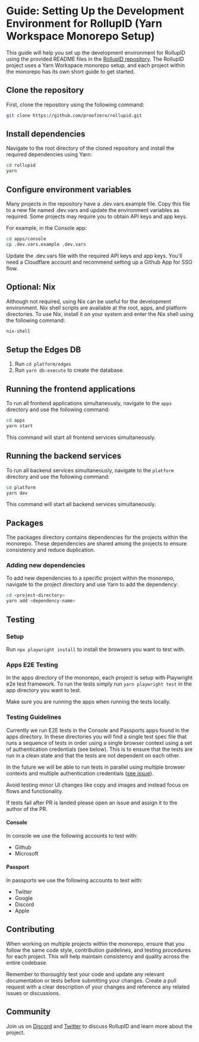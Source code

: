 # Guide: Setting Up the Development Environment for RollupID (Yarn Workspace Monorepo Setup)

This guide will help you set up the development environment for RollupID using the provided README files in the [RollupID repository](https://github.com/proofzero/rollupid). The RollupID project uses a Yarn Workspace monorepo setup, and each project within the monorepo has its own short guide to get started.

## Clone the repository

First, clone the repository using the following command:

```bash
git clone https://github.com/proofzero/rollupid.git
```

## Install dependencies

Navigate to the root directory of the cloned repository and install the required dependencies using Yarn:

```bash
cd rollupid
yarn
```

## Configure environment variables

Many projects in the repository have a .dev.vars.example file. Copy this file to a new file named .dev.vars and update the environment variables as required. Some projects may require you to obtain API keys and app keys.

For example, in the Console app:

```bash
cd apps/console
cp .dev.vars.example .dev.vars
```

Update the .dev.vars file with the required API keys and app keys. You'll need a Cloudflare account and recommend setting up a Github App for SSO flow.

## Optional: Nix

Although not required, using Nix can be useful for the development environment. Nix shell scripts are available at the root, apps, and platform directories. To use Nix, install it on your system and enter the Nix shell using the following command:

```bash
nix-shell
```

## Setup the Edges DB

1. Run `cd platform/edges`
2. Run `yarn db:execute` to create the database.

## Running the frontend applications

To run all frontend applications simultaneously, navigate to the `apps` directory and use the following command:

```bash
cd apps
yarn start
```

This command will start all frontend services simultaneously.

## Running the backend services

To run all backend services simultaneously, navigate to the `platform` directory and use the following command:

```bash
cd platform
yarn dev
```

This command will start all backend services simultaneously.

## Packages

The packages directory contains dependencies for the projects within the monorepo. These dependencies are shared among the projects to ensure consistency and reduce duplication.

### Adding new dependencies

To add new dependencies to a specific project within the monorepo, navigate to the project directory and use Yarn to add the dependency:

```bash
cd <project-directory>
yarn add <dependency-name>
```

## Testing

### Setup

Run `npx playwright install` to install the browsers you want to test with.

### Apps E2E Testing

In the apps directory of the monorepo, each project is setup with Playwright e2e test framework. To run the tests simply run `yarn playwright test` in the app directory you want to test.

Make sure you are running the apps when running the tests locally.

### Testing Guidelines

Currently we run E2E tests in the Console and Passports apps found in the apps directory. In these directories you will find a single test spec file that runs a sequence of tests in order using a single browser context using a set of authentication credentials (see below). This is to ensure that the tests are run in a clean state and that the tests are not dependent on each other.

In the future we will be able to run tests in parallel using multiple browser contexts and multiple authentication credentials ([see issue](https://github.com/proofzero/rollupid/issues/2123)).

Avoid testing minor UI changes like copy and images and instead focus on flows and functionality.

If tests fail after PR is landed please open an issue and assign it to the author of the PR.

#### Console

In console we use the following accounts to test with:

- Github
- Microsoft

#### Passport

In passports we use the following accounts to test with:

- Twitter
- Google
- Discord
- Apple

## Contributing

When working on multiple projects within the monorepo, ensure that you follow the same code style, contribution guidelines, and testing procedures for each project. This will help maintain consistency and quality across the entire codebase.

Remember to thoroughly test your code and update any relevant documentation or tests before submitting your changes. Create a pull request with a clear description of your changes and reference any related issues or discussions.

## Community

Join us on [Discord](https://discord.gg/rollupid) and [Twitter](https://twitter.com/rollupid) to discuss RollupID and learn more about the project.
